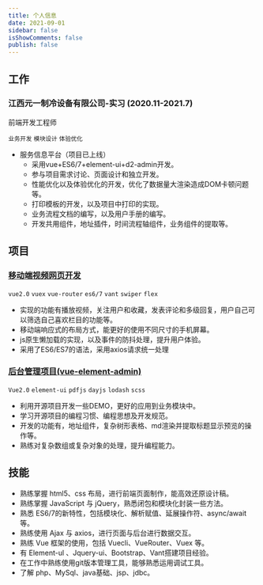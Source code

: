 ```yaml
---
title: 个人信息
date: 2021-09-01
sidebar: false
isShowComments: false
publish: false
---
```


## 工作

### 江西元一制冷设备有限公司-实习 (2020.11-2021.7)

前端开发工程师

`业务开发` `模块设计`  `体验优化`

- 服务信息平台（项目已上线）
  - 采用vue+ES6/7+element-ui+d2-admin开发。
  - 参与项目需求讨论、页面设计和独立开发。
  - 性能优化以及体验优化的开发，优化了数据量大渲染造成DOM卡顿问题等。
  - 打印模板的开发，以及项目中打印的实现。
  - 业务流程文档的编写，以及用户手册的编写。
  - 开发共用组件，地址插件，时间流程轴组件，业务组件的提取等。

## 项目

### [移动端视频网页开发](http://iskr.gitee.io/works/#/)

`vue2.0` `vuex`  `vue-router` `es6/7` `vant` `swiper`  `flex`

- 实现的功能有播放视频，关注用户和收藏，发表评论和多级回复，用户自己可以筛选自己喜欢栏目的功能等。
- 移动端响应式的布局方式，能更好的使用不同尺寸的手机屏幕。
- js原生懒加载的实现，以及事件的防抖处理，提升用户体验。
- 采用了ES6/ES7的语法，采用axios请求统一处理

### [后台管理项目(vue-element-admin)](https://gitee.com/iskr/vue)

`Vue2.0` `element-ui` `pdfjs` `dayjs` 	`lodash` `scss`

- 利用开源项目开发一些DEMO，更好的应用到业务模块中。
- 学习开源项目的编程习惯、编程思想及开发规范。
- 开发的功能有，地址组件，复杂树形表格、md渲染并提取标题显示预览的操作等。
- 熟练对复杂数组或复杂对象的处理，提升编程能力。

## 技能

- 熟练掌握 html5、css 布局，进行前端页面制作，能高效还原设计稿。
- 熟练掌握 JavaScript 与 jQuery，熟悉闭包和模块化封装一些方法。
- 熟悉 ES6/7的新特性，包括模块化、解析赋值、延展操作符、async/await等。
- 熟练使用 Ajax 与 axios，进行页面与后台进行数据交互。
- 熟练 Vue 框架的使用，包括 Vuecli、VueRouter、Vuex 等。
- 有 Element-ul 、Jquery-ui、Bootstrap、Vant搭建项目经验。
- 在工作中熟练使用git版本管理工具，能够熟悉运用调试工具。
- 了解 php、MySql、java基础、jsp、jdbc。


